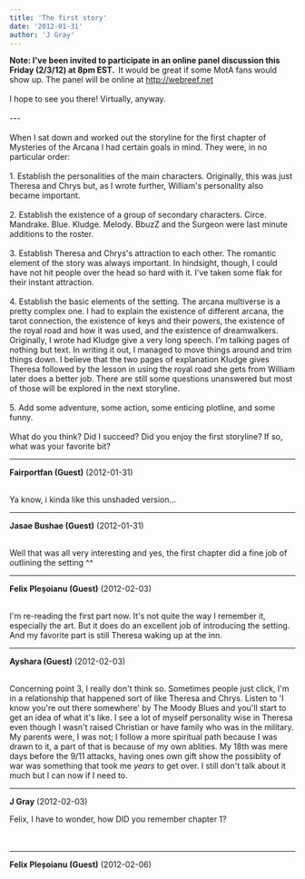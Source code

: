```yaml
---
title: 'The first story'
date: '2012-01-31'
author: 'J Gray'
---
```


<span style="font-weight: bold;">Note: I've been invited to participate in an online panel discussion this Friday (2/3/12) at 8pm EST.&nbsp; </span>It would be great if some MotA fans would show up. The panel will be online at <a name="" classname="" class="" href="http://webreef.net/" target="_blank">http://webreef.net</a><a name="" target="_blank" classname="" class="" href="%20http://webreef.net"> </a><br><br>I hope to see you there! Virtually, anyway.<br><br>---<br><a name="" target="_blank" classname="" class="" href="%20http://webreef.net"></a><br>When I sat down and worked out the storyline for the first chapter of Mysteries of the Arcana I had certain goals in mind. They were, in no particular order:<br><br>1. Establish the personalities of the main characters. Originally, this was just Theresa and Chrys but, as I wrote further, William's personality also became important.<br><br>2. Establish the existence of a group of secondary characters. Circe. Mandrake. Blue. Kludge. Melody. BbuzZ and the Surgeon were last minute additions to the roster.<br><br>3. Establish Theresa and Chrys's attraction to each other. The romantic element of the story was always important. In hindsight, though, I could have not hit people over the head so hard with it. I've taken some flak for their instant attraction.<br><br>4. Establish the basic elements of the setting. The arcana multiverse is a pretty complex one. I had to explain the existence of different arcana, the tarot connection, the existence of keys and their powers, the existence of the royal road and how it was used, and the existence of dreamwalkers. Originally, I wrote had Kludge give a very long speech. I'm talking pages of nothing but text. In writing it out, I managed to move things around and trim things down. I believe that the two pages of explanation Kludge gives Theresa followed by the lesson in using the royal road she gets from William later does a better job. There are still some questions unanswered but most of those will be explored in the next storyline.<br><br>5. Add some adventure, some action, some enticing plotline, and some funny. <br><br>What do you think? Did I succeed? Did you enjoy the first storyline? If so, what was your favorite bit?<br>

---
**Fairportfan (Guest)** (2012-01-31)

<br> Ya know, i kinda like this unshaded version...

---
**Jasae Bushae (Guest)** (2012-01-31)

<br> Well that was all very interesting and yes, the first chapter did a fine job of outlining the setting ^^

---
**Felix Pleșoianu (Guest)** (2012-02-03)

<br> I'm re-reading the first part now. It's not quite the way I remember it, especially the art. But it does do an excellent job of introducing the setting. And my favorite part is still Theresa waking up at the inn.

---
**Ayshara (Guest)** (2012-02-03)

<br> Concerning point 3, I really don't think so. Sometimes people just click, I'm in a relationship that happened sort of like Theresa and Chrys. Listen to 'I know you're out there somewhere' by The Moody Blues and you'll start to get an idea of what it's like. I see a lot of myself personality wise in Theresa even though I wasn't raised Christian or have family who was in the military. My parents were, I was not; I follow a more spiritual path because I was drawn to it, a part of that is because of my own ablities. My 18th was mere days before the 9/11 attacks, having ones own gift show the possiblity of war was something that took me _years_ to get over. I still don't talk about it much but I can now if I need to.<br>

---
**J Gray** (2012-02-03)

Felix, I have to wonder, how DID you remember chapter 1?<br><br><br>

---
**Felix Pleșoianu (Guest)** (2012-02-06)

<br>

